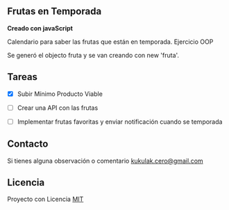 

## Frutas en Temporada
**Creado con javaScript**

Calendario para saber las frutas que están en temporada.
Ejercicio OOP

Se generó el objecto fruta y se van creando con new 'fruta'. 

## Tareas

- [x] Subir Mínimo Producto Viable
- [ ] Crear una API con las frutas
- [ ] Implementar frutas favoritas y enviar notificación cuando se temporada


## Contacto

Si tienes alguna observación o comentario <kukulak.cero@gmail.com>


## Licencia

Proyecto con Licencia [MIT](http://www.opensource.org/licenses/mit-license.php) 

